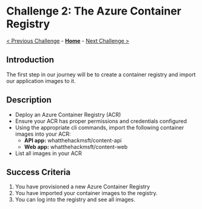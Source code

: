 # Challenge 2: The Azure Container Registry

[< Previous Challenge](01-prereqs.md) - **[Home](../README.md)** - [Next Challenge >](./03-k8sintro.md)


## Introduction

The first step in our journey will be to create a container registry and import our application images to it.

## Description

- Deploy an Azure Container Registry (ACR)
- Ensure your ACR has proper permissions and credentials configured
- Using the appropriate cli commands, import the following container images into your ACR:
  - **API app:** whatthehackmsft/content-api
  - **Web app:** whatthehackmsft/content-web
- List all images in your ACR


## Success Criteria

1. You have provisioned a new Azure Container Registry
1. You have imported your container images to the registry.
2. You can log into the registry and see all images.


